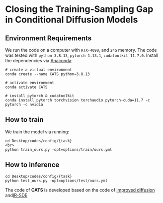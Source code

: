 # Closing the Training-Sampling Gap in Conditional Diffusion Models


## Environment Requirements

 We run the code on a computer with `RTX-4090`, and `24G` memory. The code was tested with `python 3.8.13`, `pytorch 1.13.1`, `cudatoolkit 11.7.0`. Install the dependencies via [Anaconda](https://www.anaconda.com/):

```
# create a virtual environment
conda create --name CATS python=3.8.13

# activate environment
conda activate CATS

# install pytorch & cudatoolkit
conda install pytorch torchvision torchaudio pytorch-cuda=11.7 -c pytorch -c nvidia
```

## How to train
We train the model via running:

```
cd Desktop/codes/config/{task}
<br>
python train_ours.py -opt=options/train/ours.yml
```
## How to inference
```
cd Desktop/codes/config/{task}
python test_ours.py -opt=options/test/ours.yml
```


The code of **CATS** is developed based on the code of [improved diffusion](https://github.com/openai/improved-diffusion) and[IR-SDE](https://github.com/Algolzw/image-restoration-sde)


